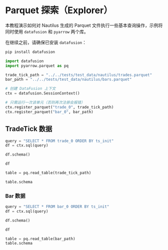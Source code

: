 # Parquet 探索（Explorer）

本教程演示如何对 Nautilus 生成的 Parquet 文件执行一些基本查询操作，示例将同时使用 `datafusion` 和 `pyarrow` 两个库。

在继续之前，请确保已安装 `datafusion`：

```bash
pip install datafusion
```

```python
import datafusion
import pyarrow.parquet as pq
```

```python
trade_tick_path = "../../tests/test_data/nautilus/trades.parquet"
bar_path = "../../tests/test_data/nautilus/bars.parquet"
```

```python
# 创建 DataFusion 上下文
ctx = datafusion.SessionContext()
```

```python
# 只需运行一次该单元（否则再次注册会报错）
ctx.register_parquet("trade_0", trade_tick_path)
ctx.register_parquet("bar_0", bar_path)
```

## TradeTick 数据

```python
query = "SELECT * FROM trade_0 ORDER BY ts_init"
df = ctx.sql(query)
```

```python
df.schema()
```

```python
df
```

```python
table = pq.read_table(trade_tick_path)
```

```python
table.schema
```

### Bar 数据

```python
query = "SELECT * FROM bar_0 ORDER BY ts_init"
df = ctx.sql(query)
```

```python
df.schema()
```

```python
df
```

```python
table = pq.read_table(bar_path)
table.schema
```
